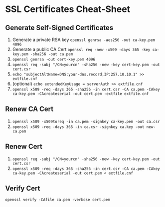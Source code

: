 # SSL Certificates Cheat-Sheet
## Generate Self-Signed Certificates
1. Generate a private RSA key `openssl genrsa -aes256 -out ca-key.pem 4096`
2. Generate a public CA Cert `openssl req -new -x509 -days 365 -key ca-key.pem -sha256 -out ca.pem`
3. `openssl genrsa -out cert-key.pem 4096`
4. `openssl req -subj "/CN=yourcn" -sha256 -new -key cert-key.pem -out cert.csr`
5. `echo "subjectAltName=DNS:your-dns.record,IP:257.10.10.1" >> extfile.cnf`
6. (optional) `echo extendedKeyUsage = serverAuth >> extfile.cnf`
7.  `openssl x509 -req -days 365 -sha256 -in cert.csr -CA ca.pem -CAkey ca-key.pem -CAcreateserial -out cert.pem -extfile extfile.cnf`


## Renew CA Cert
1. `openssl x509 -x509toreq -in ca.pem -signkey ca-key.pem -out ca.csr`
2. `openssl x509 -req -days 365 -in ca.csr -signkey ca.key -out new-ca.pem`

## Renew Cert
1. `openssl req -subj "/CN=yourcn" -sha256 -new -key cert-key.pem -out cert.csr`
2. `openssl x509 -req -days 365 -sha256 -in cert.csr -CA ca.pem -CAkey ca-key.pem -CAcreateserial -out cert.pem < extfile.cnf`

## Verify Cert
`openssl verify -CAfile ca.pem -verbose cert.pem`